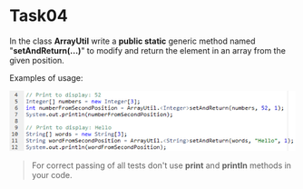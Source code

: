 # Task04

In the class **ArrayUtil** write a **public static** generic method named "**setAndReturn(...)**" to modify and return the element in an array from the given position.

Examples of usage:

![screenshot](https://github.com/bbogdasha/java-online-marathon/blob/master/sprint04/task04/screenshot/task04.png)

> For correct passing of all tests don't use **print** and **println** methods in your code.